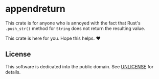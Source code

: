 # appendreturn

This crate is for anyone who is annoyed with the fact that Rust's `.push_str()` method for `String` does not return the resulting value. 

This crate is here for you. Hope this helps. ❤️

## License

This software is dedicated into the public domain. See [UNLICENSE](./UNLICENSE) for details. 
